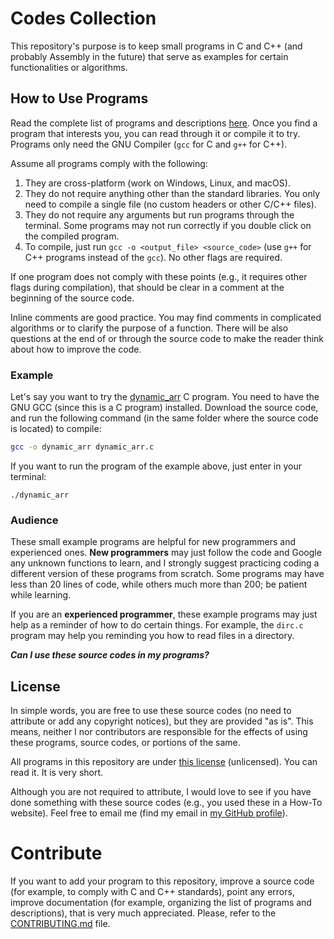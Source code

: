 # Codes Collection
This repository's purpose is to keep small programs in C and C++ (and probably Assembly in the future) that serve as examples for certain functionalities or algorithms.

## How to Use Programs
Read the complete list of programs and descriptions [here](list.md). Once you find a  program that interests you, you can read through it or compile it to try. Programs only need the GNU Compiler (`gcc` for C and `g++` for C++).

Assume all programs comply with the following:
1. They are cross-platform (work on Windows, Linux, and macOS).
1. They do not require anything other than the standard libraries. You only need to compile a single file (no custom headers or other C/C++ files).
1. They do not require any arguments but run programs through the terminal. Some programs may not run correctly if you double click on the compiled program.
1. To compile, just run `gcc -o <output_file> <source_code>` (use `g++` for C++ programs instead of the `gcc`). No other flags are required.

If one program does not comply with these points (e.g., it requires other flags during compilation), that should be clear in a comment at the beginning of the source code.

Inline comments are good practice. You may find comments in complicated algorithms or to clarify the purpose of a function. There will be also questions at the end of or through the source code to make the reader think about how to improve the code.

### Example
Let's say you want to try the [dynamic_arr](C/dynamic_arr.c) C program. You need to have the GNU GCC (since this is a C program) installed. Download the source code, and run the following command (in the same folder where the source code is located) to compile:
```bash
gcc -o dynamic_arr dynamic_arr.c
```

If you want to run the program of the example above, just enter in your terminal:
```
./dynamic_arr
```

### Audience
These small example programs are helpful for new programmers and experienced ones. **New programmers** may just follow the code and Google any unknown functions to learn, and I strongly suggest practicing coding a different version of these programs from scratch. Some programs may have less than 20 lines of code, while others much more than 200; be patient while learning.

If you are an **experienced programmer**, these example programs may just help as a reminder of how to do certain things. For example, the `dirc.c` program may help you reminding you how to read files in a directory.

_**Can I use these source codes in my programs?**_

## License
In simple words, you are free to use these source codes (no need to attribute or add any copyright notices), but they are provided "as is". This means, neither I nor contributors are responsible for the effects of using these programs, source codes, or portions of the same.

All programs in this repository are under [this license](UNLICENSE) (unlicensed). You can read it. It is very short.

Although you are not required to attribute, I would love to see if you have done something with these source codes (e.g., you used these in a How-To website). Feel free to email me (find my email in [my GitHub profile](https://github.com/RARM)).

# Contribute
If you want to add your program to this repository, improve a source code (for example, to comply with C and C++ standards), point any errors, improve documentation (for example, organizing the list of programs and descriptions), that is very much appreciated. Please, refer to the [CONTRIBUTING.md](CONTRIBUTING.md) file.
